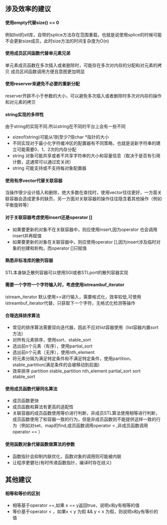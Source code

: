 ## 涉及效率的建议  
#### 使用empty代替size() == 0  
例如list的stl库，自带的splice方法存在范围重载，也就是说使用splice的时候可能不会更新size成员，此时size方法的时间复杂度为O(n)  
  
#### 使用成员区间函数代替单元素兄弟  
单元素成员函数在多次插入或者删除时，可能存在多次对内存的分配和对元素的拷贝
成员区间函数调用方便且意图更加明显  

#### 使用reserver来避免不必要的重新分配  
reserver开辟不小于参数的大小，可以避免多次插入或者删除时多次对内存的操作和对元素的拷贝  

#### string实现的多样性  
由于string的实现不同.所以string在不同的平台上会有一些不同  
* sizeof(string)可能从1到至少7倍char *指针的大小  
* 不同实现对于最小化字符缓冲区的配置器有不同策略，也就是说新字符串的建立可能需要0、1、2次的内存分配
* string 对象可能共享或者不共享字符串的大小和容量信息（取决于是否有引用计数，这通常可以通过宏关闭）
* string 可能支持或不支持每对象配置器

#### 使用有序vector代替关联容器
当操作很少设计插入和删除，绝大多数在查找时，使用vector往往更好，一方面关联容器会造成更多的缺页，另一方面对关联容器的操作往往隐含着其他操作（例如平衡旋转等）

#### 对于关联容器考虑使用insert还是operator []
* 如果要更新的对象不在关联容器中，则应使用insert,因为operator 也会调用insert并再赋值
* 如果要更新的对象在关联容器中，则应使用operator [],因为insert涉及临时对象的创建和析构，而operator []只赋值

#### 熟悉非标准库的散列容器  
STL本身缺乏散列容器可以使用SGI或者STLport的散列容器实现  

#### 需要一个字符一个字符输入时，考虑使用istreambuf_iterator  
istream_iterator 默认使用>>进行输入，需要格式化，效率较低,可使用istreambuf_iterator代替，只获取下一个字符，无格式化检测等操作

#### 合理选择排序算法
* 常见的排序算法需要双向迭代器，因此不应对list容器使用（list容器内置sort方法）
* 对所有元素排序，使用sort、stable_sort
* 选出前n个元素（有序），使用partial_sort
* 选出前n个元素（无序），使用nth_element
* 将元素分隔为满足特定条件和不满足特定条件，使用partition、stable_partition(满足条件的会被移动到前面)
* 效率排序 partition stable_partition nth_element partial_sort sort stable_sort

#### 使用成员函数代替同名算法
* 成员函数更快
* 成员函数和算法有更高的适配性
* 关联容器的成员函数使用等价进行判断，非成员STL算法使用相等进行判断，成员函数使用了和容器一致的行为，但是非成员函数则不能提供这样一致的行为（例如对set、map的find,成员函数调用operator < ,非成员函数调用 operator == ）

#### 使用函数对象代替函数做算法的参数
* 函数指针会抑制内联优化，函数对象的调用则可能被内联
* 让程序更健壮(有时传递函数指针，编译时存在歧义)




## 其他建议  

#### 相等和等价的区别
* 相等基于operator ==,如果 x == y返回true，说明x和y有相等的值
* 等价基于operator < ，如果x < y 为假 && y < x 为假，则说明x和y有等价的值
